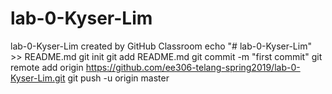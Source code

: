 # lab-0-Kyser-Lim
lab-0-Kyser-Lim created by GitHub Classroom
echo "# lab-0-Kyser-Lim" >> README.md
git init
git add README.md
git commit -m "first commit"
git remote add origin https://github.com/ee306-telang-spring2019/lab-0-Kyser-Lim.git
git push -u origin master
